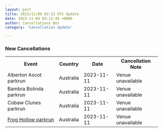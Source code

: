 ```yaml
---
layout: post
title: 2023/11/09 03:13 UTC Update
date: 2023-11-09 03:13:44 +0000
author: Cancellations Bot
category: 'Cancellation Update'

---
```


<h3>New Cancellations</h3>
<div class='hscrollable'>
<table style='width: 100%'>
    <tr>
        <th>Event</th>
        <th>Country</th>
        <th>Date</th>
        <th>Cancellation Note</th>
    </tr>
    <tr>
        <td>Alberton Ascot parkrun</td>
        <td>Australia</td>
        <td>2023-11-11</td>
        <td>Venue unavailable</td>
    </tr>
    <tr>
        <td>Bambra Bolinda parkrun</td>
        <td>Australia</td>
        <td>2023-11-11</td>
        <td>Venue unavailable</td>
    </tr>
    <tr>
        <td>Cobaw Clunes parkrun</td>
        <td>Australia</td>
        <td>2023-11-11</td>
        <td>Venue unavailable</td>
    </tr>
    <tr>
        <td><a href="https://www.parkrun.com.au/froghollow">Frog Hollow parkrun</a></td>
        <td>Australia</td>
        <td>2023-11-11</td>
        <td>Venue unavailable</td>
    </tr>
</table>
</div>
